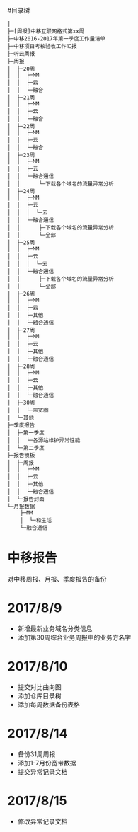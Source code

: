 #目录树

```
│
├─[周报]中移互联网格式第xx周
├─中移2016-2017年第一季度工作量清单
├─中移项目考核验收工作汇报
├─听云周报
├─周报
│  ├─20周
│  │  ├─MM
│  │  ├─云
│  │  └─融合
│  ├─21周
│  │  ├─MM
│  │  ├─云
│  │  └─融合
│  ├─22周
│  │  ├─MM
│  │  ├─云
│  │  └─融合
│  ├─23周
│  │  ├─MM
│  │  ├─云
│  │  └─融合通信
│  │      └─下载各个域名的流量异常分析
│  ├─24周
│  │  ├─MM
│  │  ├─云
│  │  │  └─云
│  │  └─融合通信
│  │      ├─下载各个域名的流量异常分析
│  │      └─全部
│  ├─25周
│  │  ├─MM
│  │  ├─云
│  │  │  └─云
│  │  └─融合通信
│  │      ├─下载各个域名的流量异常分析
│  │      └─全部
│  ├─26周
│  │  ├─MM
│  │  ├─云
│  │  ├─其他
│  │  └─融合通信
│  ├─27周
│  │  ├─MM
│  │  ├─云
│  │  ├─其他
│  │  └─融合通信
│  ├─28周
│  │  ├─MM
│  │  ├─云
│  │  ├─其他
│  │  └─融合通信
│  ├─30周
│  │  └─带宽图
│  └─其他
├─季度报告
│  ├─第一季度
│  │  └─各源站维护异常性能
│  └─第二季度
├─报告模板
│  ├─周报
│  │  ├─MM
│  │  ├─云
│  │  ├─其他
│  │  └─融合通信
│  └─报告封面
└─月报数据
    ├─MM
    │  └─和生活
    └─融合通信

```

# 中移报告
对中移周报、月报、季度报告的备份

# 2017/8/9
* 新增最新业务域名分类信息
* 添加第30周综合业务周报中的业务方名字

# 2017/8/10
* 提交对比曲向图
* 添加仓库目录树
* 添加每周数据备份表格

# 2017/8/14
* 备份31周周报
* 添加1-7月份宽带数据
* 提交异常记录文档

# 2017/8/15
* 修改异常记录文档